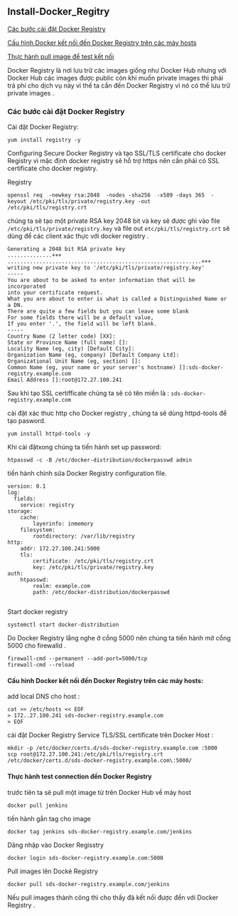 



## Install-Docker_Regitry

[Các bước cài đặt Docker Registry ](#step)


[Cấu hình Docker kết nối đến Docker Registry trên các máy hosts](#use)


[Thực hành pull image để test kết nối](#test)



Docker Registry là nơi lưu trữ các images giống như Docker Hub nhưng với Docker Hub các images được public còn khi muốn private images thì phải trả phí cho dịch vụ này vì thế ta cần đến Docker Registry vì nó có thể lưu trữ private images .
<a name="step"></a>
### Các bước cài đặt Docker Registry 
  Cài đặt Docker Registry:

  ```
  yum install registry -y 
  ```
Configuring Secure Docker Registry và tạo SSL/TLS certificate  cho docker Registry
vì mặc định docker registry sẽ hỗ trợ https nên cần phải có SSL certificate cho docker registry. 

Registry
```
openssl req  -newkey rsa:2048  -nodes -sha256  -x509 -days 365  -keyout /etc/pki/tls/private/registry.key -out /etc/pki/tls/registry.crt
```
chúng ta sẽ tạo một private RSA key 2048 bit và key sẽ được ghi vào file ` /etc/pki/tls/private/registry.key` và file out `etc/pki/tls/registry.crt` sẽ dùng để các client xác thực với docker registry .

```
Generating a 2048 bit RSA private key
..............+++
.............................................................+++
writing new private key to '/etc/pki/tls/private/registry.key'
-----
You are about to be asked to enter information that will be incorporated
into your certificate request.
What you are about to enter is what is called a Distinguished Name or a DN.
There are quite a few fields but you can leave some blank
For some fields there will be a default value,
If you enter '.', the field will be left blank.
-----
Country Name (2 letter code) [XX]:
State or Province Name (full name) []:
Locality Name (eg, city) [Default City]:
Organization Name (eg, company) [Default Company Ltd]:
Organizational Unit Name (eg, section) []:
Common Name (eg, your name or your server's hostname) []:sds-docker-registry.example.com
Email Address []:root@172.27.100.241
```

Sau khi tạo SSL certifficate chúng ta sẽ có tên miền là :
`sds-docker-registry.example.com`


cài đặt xác thưc http cho Docker registry , chúng ta sẽ dùng httpd-tools để tạo pasword.

```
yum install httpd-tools -y 
```

Khi cài đặtxong chúng ta tiến hành set up password:
```
htpasswd -c -B /etc/docker-distribution/dockerpasswd admin
```
tiến hành chỉnh sửa Docker Registry configuration file.
```
version: 0.1
log:
  fields:
    service: registry
storage:
    cache:
        layerinfo: inmemory
    filesystem:
        rootdirectory: /var/lib/registry
http:
    addr: 172.27.100.241:5000
    tls:
        certificate: /etc/pki/tls/registry.crt
        key: /etc/pki/tls/private/registry.key
auth:
    htpasswd:
        realm: example.com
        path: /etc/docker-distribution/dockerpasswd
        
```
Start docker registry 
```
systemctl start docker-distribution
```
Do Docker Registry lắng nghe ở cổng 5000 nên chúng ta tiến hành mở cổng 5000 cho firewalld .
```
firewall-cmd --permanent --add-port=5000/tcp
firewall-cmd --reload
```


<a name="use"></a>
#### Cấu hình Docker kết nối đến Docker Registry trên các máy hosts:
add local DNS cho host :

```
cat >> /etc/hosts << EOF
> 172..27.100.241 sds-docker-registry.example.com 
> EOF

```
cài đặt Docker Registry Service TLS/SSL certificate trên Docker Host :

```
mkdir -p /etc/docker/certs.d/sds-docker-registry.example.com :5000
scp root@172.27.100.241:/etc/pki/tls/registry.crt /etc/docker/certs.d/sds-docker-registry.example.com\:5000/
```
<a name="test"></a>
#### Thực hành test connection đến Docker Registry

trước tiên ta sẽ pull một image từ trên Docker Hub về máy host 

``` 
docker pull jenkins
```
tiến hành gắn tag cho image
```
docker tag jenkins sds-docker-registry.example.com/jenkins 
```
Dăng nhập vào Docker Regisstry 

```
docker login sds-docker-registry.example.com:5000
```

Pull images lên Dockẻ Registry 

```
docker pull sds-docker-registry.example.com/jenkins
```


Nếu pull images thành công thì cho thấy đã kết nối được đến với Docker Registry .

